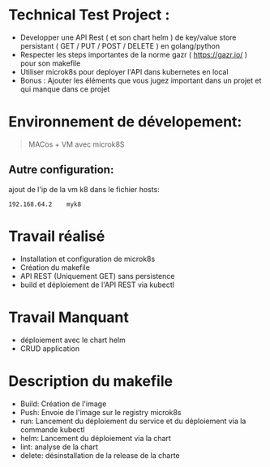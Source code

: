 # Technical Test Project :

* Developper une API Rest ( et son chart helm ) de key/value store persistant ( GET / PUT / POST / DELETE ) en golang/python
* Respecter les steps importantes de la norme gazr ( https://gazr.io/ ) pour son makefile
* Utiliser microk8s pour deployer l'API dans kubernetes en local
* Bonus : Ajouter les éléments que vous jugez important dans un projet et qui manque dans ce projet


# Environnement de dévelopement:
> MACos + VM avec microk8S

## Autre configuration:
ajout de l'ip de la vm k8 dans le fichier hosts:

```
192.168.64.2    myk8
```
# Travail réalisé

* Installation et configuration de microk8s
* Création du makefile
* API REST (Uniquement GET) sans persistence
* build et déploiement de l'API REST via kubectl

# Travail Manquant

* déploiement avec le chart helm
* CRUD application 
  
# Description du makefile

* Build: Création de l'image
* Push: Envoie de l'image sur le registry microk8s
* run: Lancement du déploiement du service et du déploiement via la commande kubectl
* helm: Lancement du déploiement via la chart
* lint: analyse de la chart
* delete: désinstallation de la release de la charte




